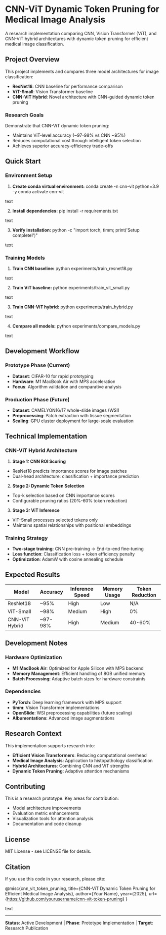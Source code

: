 # CNN-ViT Dynamic Token Pruning for Medical Image Analysis

A research implementation comparing CNN, Vision Transformer (ViT), and CNN-ViT hybrid architectures with dynamic token pruning for efficient medical image classification.

## Project Overview

This project implements and compares three model architectures for image classification:

- **ResNet18**: CNN baseline for performance comparison
- **ViT-Small**: Vision Transformer baseline 
- **CNN-ViT Hybrid**: Novel architecture with CNN-guided dynamic token pruning

### Research Goals

Demonstrate that CNN-ViT dynamic token pruning:
- Maintains ViT-level accuracy (~97-98% vs CNN ~95%)
- Reduces computational cost through intelligent token selection
- Achieves superior accuracy-efficiency trade-offs

## Quick Start

### Environment Setup

1. **Create conda virtual environment:**
conda create -n cnn-vit python=3.9 -y
conda activate cnn-vit

text

2. **Install dependencies:**
pip install -r requirements.txt

text

3. **Verify installation:**
python -c "import torch, timm; print('Setup complete!')"

text

### Training Models

1. **Train CNN baseline:**
python experiments/train_resnet18.py

text

2. **Train ViT baseline:**
python experiments/train_vit_small.py

text

3. **Train CNN-ViT hybrid:**
python experiments/train_hybrid.py

text

4. **Compare all models:**
python experiments/compare_models.py

text

## Development Workflow

### Prototype Phase (Current)
- **Dataset**: CIFAR-10 for rapid prototyping
- **Hardware**: M1 MacBook Air with MPS acceleration
- **Focus**: Algorithm validation and comparative analysis

### Production Phase (Future)
- **Dataset**: CAMELYON16/17 whole-slide images (WSI)
- **Preprocessing**: Patch extraction with tissue segmentation
- **Scaling**: GPU cluster deployment for large-scale evaluation

## Technical Implementation

### CNN-ViT Hybrid Architecture

1. **Stage 1: CNN ROI Scoring**
- ResNet18 predicts importance scores for image patches
- Dual-head architecture: classification + importance prediction

2. **Stage 2: Dynamic Token Selection**
- Top-k selection based on CNN importance scores
- Configurable pruning ratios (20%-60% token reduction)

3. **Stage 3: ViT Inference**
- ViT-Small processes selected tokens only
- Maintains spatial relationships with positional embeddings

### Training Strategy

- **Two-stage training**: CNN pre-training → End-to-end fine-tuning
- **Loss function**: Classification loss + token efficiency penalty
- **Optimization**: AdamW with cosine annealing schedule

## Expected Results

| Model | Accuracy | Inference Speed | Memory Usage | Token Reduction |
|-------|----------|-----------------|--------------|-----------------|
| ResNet18 | ~95% | High | Low | N/A |
| ViT-Small | ~98% | Medium | High | 0% |
| CNN-ViT Hybrid | ~97-98% | High | Medium | 40-60% |

## Development Notes

### Hardware Optimization
- **M1 MacBook Air**: Optimized for Apple Silicon with MPS backend
- **Memory Management**: Efficient handling of 8GB unified memory
- **Batch Processing**: Adaptive batch sizes for hardware constraints

### Dependencies
- **PyTorch**: Deep learning framework with MPS support
- **timm**: Vision Transformer implementations
- **OpenSlide**: WSI preprocessing capabilities (future scaling)
- **Albumentations**: Advanced image augmentations

## Research Context

This implementation supports research into:
- **Efficient Vision Transformers**: Reducing computational overhead
- **Medical Image Analysis**: Application to histopathology classification
- **Hybrid Architectures**: Combining CNN and ViT strengths
- **Dynamic Token Pruning**: Adaptive attention mechanisms

## Contributing

This is a research prototype. Key areas for contribution:
- Model architecture improvements
- Evaluation metric enhancements
- Visualization tools for attention analysis
- Documentation and code cleanup

## License

MIT License - see LICENSE file for details.

## Citation

If you use this code in your research, please cite:

@misc{cnn_vit_token_pruning,
title={CNN-ViT Dynamic Token Pruning for Efficient Medical Image Analysis},
author={Your Name},
year={2025},
url={https://github.com/yourusername/cnn-vit-token-pruning}
}

text

---

**Status**: Active Development | **Phase**: Prototype Implementation | **Target**: Research Publication
